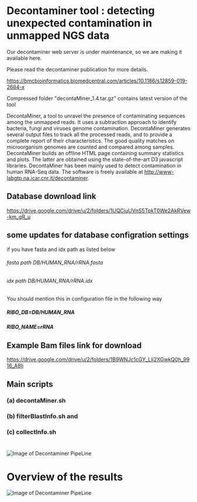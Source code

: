 # Decontaminer tool : detecting unexpected contamination in unmapped NGS data

Our decontaminer web server is under maintenance, so we are making it available here. 

Please read the decontaminer publication for more details.

https://bmcbioinformatics.biomedcentral.com/articles/10.1186/s12859-019-2684-x

Compressed folder "decontaMiner_1.4.tar.gz" contains latest version of the tool 

DecontaMiner, a tool to unravel the presence of contaminating sequences among the unmapped reads. It uses a subtraction approach to identify bacteria, fungi and viruses genome contamination. DecontaMiner generates several output files to track all the processed reads, and to provide a complete report of their characteristics. The good quality matches on microorganism genomes are counted and compared among samples. DecontaMiner builds an offline HTML page containing summary statistics and plots. The latter are obtained using the state-of-the-art D3 javascript libraries. DecontaMiner has been mainly used to detect contamination in human RNA-Seq data. The software is freely available at http://www-labgtp.na.icar.cnr.it/decontaminer.

## Database download link
https://drive.google.com/drive/u/2/folders/1UQCiuUVnS5TpkT0We2AkRVew-km_gR_u

## some updates for database configration settings 

if you have fasta and idx path as listed below

###### fasta path        DB/HUMAN_RNA/rRNA.fasta
###### idx path          DB/HUMAN_RNA/rRNA.idx

You should mention this in configuration file in the following way 

##### RIBO_DB=DB/HUMAN_RNA
##### RIBO_NAME=rRNA

## Example Bam files link for download
https://drive.google.com/drive/u/2/folders/1B9WNJc1cGY_LIi2XGwkQ0h_9916_A8Ij 

## Main scripts
### (a) decontaMiner.sh 
### (b) filterBlastInfo.sh and
### (c) collectInfo.sh


# 

![Image of Decontaminer PipeLine](https://media.springernature.com/full/springer-static/image/art%3A10.1186%2Fs12859-019-2684-x/MediaObjects/12859_2019_2684_Fig1_HTML.png?as=webp)

# Overview of the results

![Image of Decontaminer PipeLine](https://media.springernature.com/full/springer-static/image/art%3A10.1186%2Fs12859-019-2684-x/MediaObjects/12859_2019_2684_Fig5_HTML.png?as=webp)
